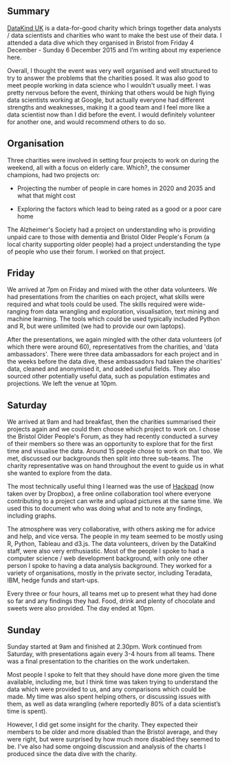 ## Summary

[DataKind UK](http://www.datakind.org/chapters/datakind-uk/) is a
data-for-good charity which brings together data analysts / data
scientists and charities who want to make the best use of their data. I
attended a data dive which they organised in Bristol from Friday 4
December - Sunday 6 December 2015 and I’m writing about my experience
here.

Overall, I thought the event was very well organised and well structured
to try to answer the problems that the charities posed. It was also good
to meet people working in data science who I wouldn't usually meet. I
was pretty nervous before the event, thinking that others would be high
flying data scientists working at Google, but actually everyone had
different strengths and weaknesses, making it a good team and I feel
more like a data scientist now than I did before the event. I would
definitely volunteer for another one, and would recommend others to do
so.

## Organisation

Three charities were involved in setting four projects to work on during
the weekend, all with a focus on elderly care. Which?, the consumer
champions, had two projects on:

-   Projecting the number of people in care homes in 2020 and 2035 and
    what that might cost

-   Exploring the factors which lead to being rated as a good or a poor
    care home

The Alzheimer's Society had a project on understanding who is providing
unpaid care to those with dementia and Bristol Older People's Forum (a
local charity supporting older people) had a project understanding the
type of people who use their forum. I worked on that project.

## Friday

We arrived at 7pm on Friday and mixed with the other data volunteers. We
had presentations from the charities on each project, what skills were
required and what tools could be used. The skills required were
wide-ranging from data wrangling and exploration, visualisation, text
mining and machine learning. The tools which could be used typically
included Python and R, but were unlimited (we had to provide our own
laptops).

After the presentations, we again mingled with the other data volunteers
(of which there were around 60), representatives from the charities, and
'data ambassadors'. There were three data ambassadors for each project
and in the weeks before the data dive, these ambassadors had taken the
charities' data, cleaned and anonymised it, and added useful fields.
They also sourced other potentially useful data, such as population
estimates and projections. We left the venue at 10pm.

## Saturday

We arrived at 9am and had breakfast, then the charities summarised their
projects again and we could then choose which project to work on. I
chose the Bristol Older People's Forum, as they had recently conducted a
survey of their members so there was an opportunity to explore that for
the first time and visualise the data. Around 15 people chose to work on
that too. We met, discussed our backgrounds then split into three
sub-teams. The charity representative was on hand throughout the event
to guide us in what she wanted to explore from the data.

The most technically useful thing I learned was the use of
[Hackpad](https://hackpad.com/) (now taken over by Dropbox), a free
online collaboration tool where everyone contributing to a project can
write and upload pictures at the same time. We used this to document who
was doing what and to note any findings, including graphs.

The atmosphere was very collaborative, with others asking me for advice
and help, and vice versa. The people in my team seemed to be mostly
using R, Python, Tableau and d3.js. The data volunteers, driven by the
DataKind staff, were also very enthusiastic. Most of the people I spoke
to had a computer science / web development background, with only one
other person I spoke to having a data analysis background. They worked
for a variety of organisations, mostly in the private sector, including
Teradata, IBM, hedge funds and start-ups.

Every three or four hours, all teams met up to present what they had
done so far and any findings they had. Food, drink and plenty of
chocolate and sweets were also provided. The day ended at 10pm.

## Sunday

Sunday started at 9am and finished at 2.30pm. Work continued from
Saturday, with presentations again every 3-4 hours from all teams. There
was a final presentation to the charities on the work undertaken.

Most people I spoke to felt that they should have done more given the
time available, including me, but I think time was taken trying to
understand the data which were provided to us, and any comparisons which
could be made. My time was also spent helping others, or discussing
issues with them, as well as data wrangling (where reportedly 80% of a
data scientist’s time is spent).

However, I did get some insight for the charity. They expected their
members to be older and more disabled than the Bristol average, and they
were right, but were surprised by how much more disabled they seemed to
be. I've also had some ongoing discussion and analysis of the charts I
produced since the data dive with the charity.
